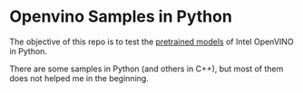 # Openvino Samples in Python

The objective of this repo is to test the [pretrained models](https://docs.openvinotoolkit.org/2019_R1/_docs_Pre_Trained_Models.html) of Intel OpenVINO in Python.

There are some samples in Python (and others in C++), but most of them does not helped me in the beginning.

